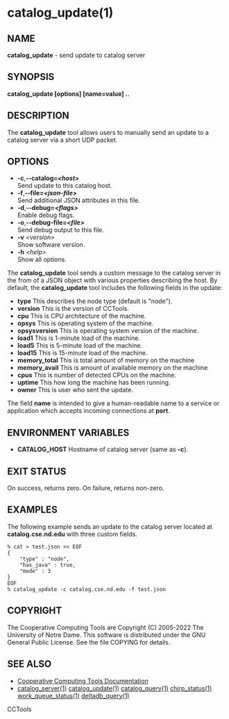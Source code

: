 






















# catalog_update(1)

## NAME
**catalog_update** - send update to catalog server

## SYNOPSIS
**catalog_update [options] [name=value] ..**

## DESCRIPTION


The **catalog_update** tool allows users to manually send an update to a
catalog server via a short UDP packet.

## OPTIONS


- **-c**,**--catalog=_&lt;host&gt;_**<br />Send update to this catalog host.
- **-f**,**--file=_&lt;json-file&gt;_**<br /> Send additional JSON attributes in this file.
- **-d**,**--debug=_&lt;flags&gt;_**<br /> Enable debug flags.
- **-o**,**--debug-file=_&lt;file&gt;_**<br /> Send debug output to this file.
- **-v** _&lt;version&gt;_<br /> Show software version.
- **-h** _&lt;help&gt;_<br /> Show all options.


The **catalog_update** tool sends a custom message to the catalog
server in the from of a JSON object with various properties describing
the host.  By default, the **catalog_update** tool includes the following
fields in the update:


- **type** This describes the node type (default is "node").
- **version** This is the version of CCTools.
- **cpu** This is CPU architecture of the machine.
- **opsys** This is operating system of the machine.
- **opsysversion** This is operating system version of the machine.
- **load1** This is 1-minute load of the machine.
- **load5** This is 5-minute load of the machine.
- **load15** This is 15-minute load of the machine.
- **memory_total** This is total amount of memory on the machine
- **memory_avail** This is amount of available memory on the machine
- **cpus** This is number of detected CPUs on the machine.
- **uptime** This how long the machine has been running.
- **owner** This is user who sent the update.



The field **name** is intended to give a human-readable name to a service or
application which accepts incoming connections at **port**.


## ENVIRONMENT VARIABLES


- **CATALOG_HOST** Hostname of catalog server (same as **-c**).


## EXIT STATUS
On success, returns zero.  On failure, returns non-zero.

## EXAMPLES


The following example sends an update to the catalog server located at
**catalog.cse.nd.edu** with three custom fields.

```
% cat > test.json << EOF
{
    "type" : "node",
    "has_java" : true,
    "mode" : 3
}
EOF
% catalog_update -c catalog.cse.nd.edu -f test.json
```

## COPYRIGHT
The Cooperative Computing Tools are Copyright (C) 2005-2022 The University of Notre Dame.  This software is distributed under the GNU General Public License.  See the file COPYING for details.

## SEE ALSO

- [Cooperative Computing Tools Documentation]("../index.html")
- [catalog_server(1)](catalog_server.md)  [catalog_update(1)](catalog_update.md)  [catalog_query(1)](catalog_query.md)  [chirp_status(1)](chirp_status.md)  [work_queue_status(1)](work_queue_status.md)   [deltadb_query(1)](deltadb_query.md)


CCTools
